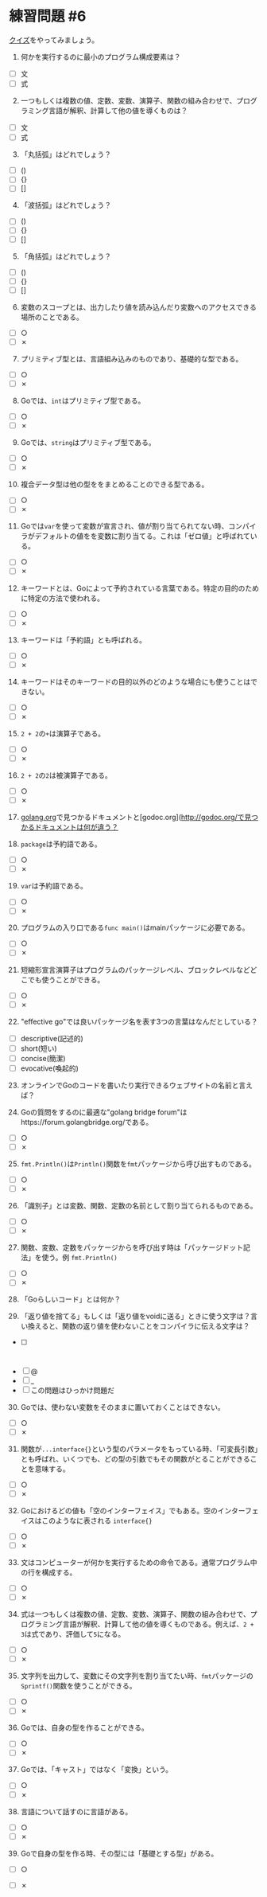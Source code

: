 # 練習問題 #6

[クイズ](https://docs.google.com/forms/d/e/1FAIpQLSfyN4xMJZPoz_2bVy-BXctXfb1a64n4deYF9jj6JLnhpwA3dw/viewform)をやってみましょう。

1. 何かを実行するのに最小のプログラム構成要素は？

  - [ ] 文
  - [ ] 式

2. 一つもしくは複数の値、定数、変数、演算子、関数の組み合わせで、プログラミング言語が解釈、計算して他の値を導くものは？

  - [ ] 文
  - [ ] 式

3. 「丸括弧」はどれでしょう？

  - [ ] ()
  - [ ] {}
  - [ ] []

4. 「波括弧」はどれでしょう？

  - [ ] ()
  - [ ] {}
  - [ ] []

5. 「角括弧」はどれでしょう？

  - [ ] ()
  - [ ] {}
  - [ ] []

6. 変数のスコープとは、出力したり値を読み込んだり変数へのアクセスできる場所のことである。

  - [ ] ○
  - [ ] ✗
  
7. プリミティブ型とは、言語組み込みのものであり、基礎的な型である。

  - [ ] ○
  - [ ] ✗

8. Goでは、`int`はプリミティブ型である。

  - [ ] ○
  - [ ] ✗

9. Goでは、`string`はプリミティブ型である。

  - [ ] ○
  - [ ] ✗

10. 複合データ型は他の型ををまとめることのできる型である。

  - [ ] ○
  - [ ] ✗

11. Goでは`var`を使って変数が宣言され、値が割り当てられてない時、コンパイラがデフォルトの値をを変数に割り当てる。これは「ゼロ値」と呼ばれている。

  - [ ] ○
  - [ ] ✗

12. キーワードとは、Goによって予約されている言葉である。特定の目的のために特定の方法で使われる。

  - [ ] ○
  - [ ] ✗

13. キーワードは「予約語」とも呼ばれる。

  - [ ] ○
  - [ ] ✗

14. キーワードはそのキーワードの目的以外のどのような場合にも使うことはできない。 

  - [ ] ○
  - [ ] ✗

15. `2 + 2`の`+`は演算子である。

  - [ ] ○
  - [ ] ✗

16. `2 + 2`の`2`は被演算子である。

  - [ ] ○
  - [ ] ✗

17. [golang.org](https://golang.org/)で見つかるドキュメントと[godoc.org](http://godoc.org/で見つかるドキュメントは何が違う？

18. `package`は予約語である。

  - [ ] ○
  - [ ] ✗

19. `var`は予約語である。

  - [ ] ○
  - [ ] ✗

20. プログラムの入り口である`func main()`はmainパッケージに必要である。

  - [ ] ○
  - [ ] ✗

21. 短縮形宣言演算子はプログラムのパッケージレベル、ブロックレベルなどどこでも使うことができる。

  - [ ] ○
  - [ ] ✗

22. "effective go"では良いパッケージ名を表す3つの言葉はなんだとしている？

  - [ ] descriptive(記述的)
  - [ ] short(短い)
  - [ ] concise(簡潔)
  - [ ] evocative(喚起的)

23. オンラインでGoのコードを書いたり実行できるウェブサイトの名前と言えば？

24. Goの質問をするのに最適な"golang bridge forum"はhttps://forum.golangbridge.org/である。

  - [ ] ○
  - [ ] ✗

25. `fmt.Println()`は`Println()`関数を`fmt`パッケージから呼び出すものである。

  - [ ] ○
  - [ ] ✗

26. 「識別子」とは変数、関数、定数の名前として割り当てられるものである。

  - [ ] ○
  - [ ] ✗

27. 関数、変数、定数をパッケージからを呼び出す時は「パッケージドット記法」を使う。例 `fmt.Println()`  

  - [ ] ○
  - [ ] ✗

28. 「Goらしいコード」とは何か？

29. 「返り値を捨てる」もしくは「返り値をvoidに送る」ときに使う文字は？言い換えると、関数の返り値を使わないことをコンパイラに伝える文字は？

  - [ ] #
  - [ ] @
  - [ ] _
  - [ ] この問題はひっかけ問題だ

30. Goでは、使わない変数をそのままに置いておくことはできない。

  - [ ] ○
  - [ ] ✗

31. 関数が`...interface{}`という型のパラメータをもっている時、「可変長引数」とも呼ばれ、いくつでも、どの型の引数でもその関数がとることができることを意味する。  

  - [ ] ○
  - [ ] ✗

32. Goにおけるどの値も「空のインターフェイス」でもある。空のインターフェイスはこのようなに表される `interface{}`

  - [ ] ○
  - [ ] ✗

33. 文はコンピューターが何かを実行するための命令である。通常プログラム中の行を構成する。

  - [ ] ○
  - [ ] ✗

34. 式は一つもしくは複数の値、定数、変数、演算子、関数の組み合わせで、プログラミング言語が解釈、計算して他の値を導くものである。例えば、`2 + 3`は式であり、評価して`5`になる。

  - [ ] ○
  - [ ] ✗

35. 文字列を出力して、変数にその文字列を割り当てたい時、`fmt`パッケージの`Sprintf()`関数を使うことができる。

  - [ ] ○
  - [ ] ✗

36. Goでは、自身の型を作ることができる。

  - [ ] ○
  - [ ] ✗

37. Goでは、「キャスト」ではなく「変換」という。

  - [ ] ○
  - [ ] ✗

38. 言語について話すのに言語がある。

  - [ ] ○
  - [ ] ✗

39. Goで自身の型を作る時、その型には「基礎とする型」がある。

  - [ ] ○
  - [ ] ✗


